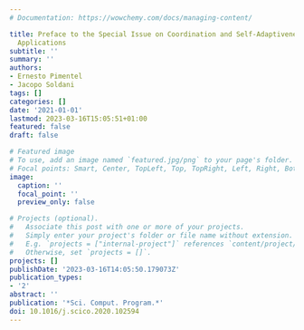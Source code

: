 ```yaml
---
# Documentation: https://wowchemy.com/docs/managing-content/

title: Preface to the Special Issue on Coordination and Self-Adaptiveness of Software
  Applications
subtitle: ''
summary: ''
authors:
- Ernesto Pimentel
- Jacopo Soldani
tags: []
categories: []
date: '2021-01-01'
lastmod: 2023-03-16T15:05:51+01:00
featured: false
draft: false

# Featured image
# To use, add an image named `featured.jpg/png` to your page's folder.
# Focal points: Smart, Center, TopLeft, Top, TopRight, Left, Right, BottomLeft, Bottom, BottomRight.
image:
  caption: ''
  focal_point: ''
  preview_only: false

# Projects (optional).
#   Associate this post with one or more of your projects.
#   Simply enter your project's folder or file name without extension.
#   E.g. `projects = ["internal-project"]` references `content/project/deep-learning/index.md`.
#   Otherwise, set `projects = []`.
projects: []
publishDate: '2023-03-16T14:05:50.179073Z'
publication_types:
- '2'
abstract: ''
publication: '*Sci. Comput. Program.*'
doi: 10.1016/j.scico.2020.102594
---
```

